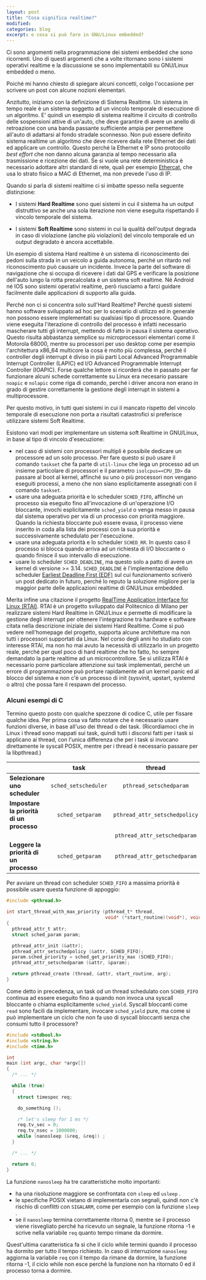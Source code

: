 ```yaml
---
layout: post
title: "Cosa significa realtime?"
modified:
categories: blog
excerpt: e cosa si può fare in GNU/Linux embedded?
---
```


Ci sono argomenti nella programmazione dei sistemi embedded che sono ricorrenti. Uno di questi argomenti che a volte ritornano sono i sistemi operativi realtime e la discussione se sono implementabili su GNU/Linux embedded o meno.

Poiché mi hanno chiesto di spiegare alcuni concetti, colgo l'occasione per scrivere un post con alcune nozioni elementari.

Anzitutto, iniziamo con la definizione di Sistema Realtime. Un sistema in tempo reale è un sistema soggetto ad un vincolo temporale di esecuzione di un algoritmo. E' quindi un esempio di sistema realtime il circuito di controllo delle sospensioni attive di un'auto, che deve garantire di avere un anello di retroazione con una banda passante sufficiente ampia per permettere all'auto di adattarsi al fondo stradale sconnesso. Non può essere definito sistema realtime un algoritmo che deve ricevere dalla rete Ethernet dei dati ed applicare un controllo. Questo perché la Ethernet e IP sono protocollo _best effort_ che non danno alcuna garanzia al tempo necessario alla trasmissione e ricezione dei dati. Se si vuole una rete deterministica è necessario adottare altri standard di rete, quali per esempio [Ethercat](https://en.wikipedia.org/wiki/EtherCAT), che usa lo strato fisico a MAC di Ethernet, ma non prevede l'uso di IP.

Quando si parla di sistemi realtime ci si imbatte spesso nella seguente distinzione:

* I sistemi **Hard Realtime** sono quei sistemi in cui il sistema ha un output distruttivo se anche una sola iterazione non viene eseguita rispettando il vincolo temporale del sistema.

* I sistemi **Soft Realtime** sono sistemi in cui la qualità dell'output degrada in caso di violazione (anche più violazioni) del vincolo temporale ed un output degradato è ancora accettabile.

Un esempio di sistema Hard realtime è un sistema di riconoscimento dei pedoni sulla strada in un veicolo a guida autonoma, perché un ritardo nel riconoscimento può causare un incidente. Invece la parte del software di navigazione che si occupa di ricevere i dati dal GPS e verificare la posizione dell'auto lungo la rotta precalcolata è un sistema soft realtime. Né Android né IOS sono sistemi operativi realtime, però riusciamo a farci guidare facilmente dalle applicazioni di supporto alla guida.

Perché non ci si concentra solo sull'Hard Realtime? Perché questi sistemi hanno software sviluppato ad hoc per lo scenario di utilizzo ed in generale non possono essere implementati su qualsiasi tipo di processore. Quando viene eseguita l'iterazione di controllo del processo è infatti necessario mascherare tutti gli interrupt, mettendo di fatto in pausa il sistema operativo. Questo risulta abbastanza semplice su microprocessori elementari come il Motorola 68000, mentre su processori per uso desktop come per esempio l'architettura x86\_64 multicore la cosa è molto più complessa, perché il controller degli interrupt è diviso in più parti Local Advanced Programmable Interrupt Controller (LAPIC) ed I/O Advanced Programmable Interrupt Controller (IOAPIC). Forse qualche lettore si ricorderà che in passato per far funzionare alcuni schede correttamente su Linux era necesario passare `noapic` e `nolapic` come riga di comando, perché i driver ancora non erano in grado di gestire correttamente la gestione degli interrupt in sistemi a multiprocessore.

Per questo motivo, in tutti quei sistemi in cui il mancato rispetto del vincolo temporale di esecuzione non porta a risultati catastrofici si preferisce utilizzare sistemi Soft Realtime.

Esistono vari modi per implementare un sistema soft Realtime in GNU/Linux, in base al tipo di vincolo d'esecuzione:
* nel caso di sistemi con processori multipli è possibile dedicare un processore ad un solo processo. Per fare questo si può usare il comando `taskset` che fa parte di `util-linux` che lega un processo ad un insieme particolare di processori e il parametro `isolcpus=<CPU_ID>` da passare al boot al kernel, affinché su uno o più processori non vengano eseguiti processi, a meno che non siano esplicitamente assegnati con il comando `taskset`.
* usare una adeguata priorità e lo scheduler `SCHED_FIFO`, affinché un processo sia eseguito fino all'invocazione di un'operazione I/O bloccante, invochi esplicitamente `sched_yield` o venga messo in pausa dal sistema operativo per via di un processo con priorità maggiore. Quando la richiesta bloccante può essere evasa, il processo viene inserito in coda alla lista dei processi con la sua priorità e successivamente schedulato per l'esecuzione.
* usare una adeguata priorità e lo scheduler `SCHED_RR`. In questo caso il processo si blocca quando arriva ad un richiesta di I/O bloccante o quando finisce il suo intervallo di esecuzione.
* usare lo scheduler `SCHED_DEADLINE`, ma questo solo a patto di avere un kernel di versione >= 3.14. `SCHED_DEADLINE` è l'implementazione dello scheduler [Earliest Deadline First (EDF)](https://en.wikipedia.org/wiki/Earliest_deadline_first_scheduling) sul cui funzionamento scriverò un post dedicato in futuro, perché lo reputo la soluzione migliore per la maggior parte delle applicazioni realtime di GNU/Linux embedded.

Merita infine una citazione il progetto [RealTime Application Interface for Linux (RTAI)](https://www.rtai.org). RTAI è un progetto sviluppato dal Politecnico di Milano per realizzare sistemi Hard Realtime in GNU/Linux e permette di modificare la gestione degli interrupt per ottenere l'integrazione tra hardware e software citata nella descrizione iniziale dei sistemi Hard Realtime. Come si può vedere nell'homepage del progetto, supporta alcune architetture ma non tutti i processori supportati da Linux. Nel corso degli anni ho studiato con interesse RTAI, ma non ho mai avuto la necessità di utilizzarlo in un progetto reale, perché per quel poco di hard realtime che ho fatto, ho sempre demandato la parte realtime ad un microcontrollore. Se si utilizza RTAI è necessario porre particolare attenzione sui task implementati, perché un errore di programmazione può portare rapidamente ad un kernel panic ed al blocco del sistema e non c'è un processo di init (sysvinit, upstart, systemd o altro) che possa fare il respawn del processo.

### Alcuni esempi di C

Termino questo posto con qualche spezzone di codice C, utile per fissare qualche idea. Per prima cosa va fatto notare che è necessario usare funzioni diverse, in base all'uso dei thread o dei task. (Ricordiamoci che in Linux i thread sono mappati sui task, quindi tutti i discorsi fatti per i task si applicano ai thread, con l'unica differenza che per i task si invocano direttamente le syscall POSIX, mentre per i thread è necessario passare per la libpthread.)

| | task | thread |
| :- | :-: | :-: |
**Selezionare uno scheduler** | `sched_setscheduler` | `pthread_setschedparam` |
**Impostare la priorità di un processo** | `sched_setparam` | `pthread_attr_setschedpolicy` |
| | | `pthread_attr_setschedparam` |
**Leggere la priorità di un processo** | `sched_getparam` | `pthread_attr_getschedparam` |

Per avviare un thread con scheduler `SCHED_FIFO` a massima priorità è possibile usare questa funzione di appoggio:

```c
#include <pthread.h>

int start_thread_with_max_priority (pthread_t* thread,
                                    void* (*start_routine)(void*), void* arg)
{
  pthread_attr_t attr;
  struct sched_param param;

  pthread_attr_init (&attr);
  pthread_attr_setschedpolicy (&attr, SCHED_FIFO);
  param.sched_priority = sched_get_priority_max (SCHED_FIFO);
  pthread_attr_setschedparam (&attr, &param);

  return pthread_create (thread, &attr, start_routine, arg);
}
```

Come detto in precedenza, un task od un thread schedulato con `SCHED_FIFO` continua ad essere eseguito fino a quando non invoca una syscall bloccante o chiama esplicitamente `sched_yield`. Syscall bloccanti come `read` sono facili da implementare, invocare `sched_yield` pure, ma come si può implementare un ciclo che non fa uso di syscall bloccanti senza che consumi tutto il processore?

```c
#include <stdbool.h>
#include <string.h>
#include <time.h>

int
main (int argc, char *argv[])
{
  /* ... */

  while (true)
  {
    struct timespec req;

    do_something ();

    /* let's sleep for 1 ms */
    req.tv_sec = 0;
    req.tv_nsec = 1000000;
    while (nanosleep (&req, &req)) ;
  }

  /* ... */

  return 0;
}
```

La funzione `nanosleep` ha tre caratteristiche molto importanti:
* ha una risoluzione maggiore se confrontata con `sleep` ed `usleep` .
* le specifiche POSIX vietano di implementarla con segnali, quindi non c'è rischio di conflitti con `SIGALARM`, come per esempio con la funzione `sleep` .
* se il `nanosleep` termina correttamente ritorna 0, mentre se il processo viene risvegliato perché ha ricevuto un segnale, la funzione ritorna -1 e scrive nella variabile `req` quanto tempo rimane da dormire.

Quest'ultima caratteristica fa sì che il ciclo while termini quando il processo ha dormito per tutto il tempo richiesto. In caso di interruzione `nanosleep` aggiorna la variabile `req` con il tempo da rimane da dormire, la funzione ritorna -1, il ciclo while non esce perché la funzione non ha ritornato 0 ed il processo torna a dormire.
